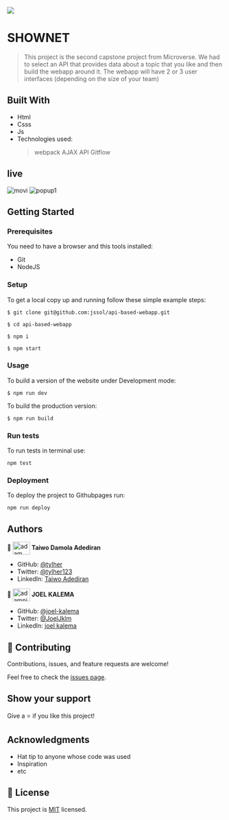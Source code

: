 ![](https://img.shields.io/badge/Microverse-blueviolet)

# SHOWNET

> This project is the second capstone project from Microverse. We had to select an API that provides data about a topic that you like and then build the webapp around it. The webapp will have 2 or 3 user interfaces (depending on the size of your team)

## Built With

- Html
- Csss
- Js
- Technologies used:
  > webpack
  > AJAX
  > API
  > Gitflow

## live

![movi](https://user-images.githubusercontent.com/57408419/163675995-307db028-da18-4bc4-a9e7-4a7c8b35e551.jpg)
![popup1](https://user-images.githubusercontent.com/57408419/163676283-970fd12a-446d-4bb9-9049-c61c9d107a37.jpg)

## Getting Started

### Prerequisites

You need to have a browser and this tools installed:

- Git
- NodeJS

### Setup

To get a local copy up and running follow these simple example steps:

```
$ git clone git@github.com:jssol/api-based-webapp.git
```

```
$ cd api-based-webapp
```

```
$ npm i
```

```
$ npm start
```

### Usage

To build a version of the website under Development mode:

```
$ npm run dev
```

To build the production version:

```
$ npm run build
```

### Run tests

To run tests in terminal use:

```
npm test
```

### Deployment

To deploy the project to Githubpages run:

```
npm run deploy
```

## Authors

👤 <a href="https://github.com/tylher" target="blank"><img align="center"
      src="https://user-images.githubusercontent.com/57408419/163676887-390d6032-6720-42bb-ad16-f8e199d6f2fa.jpg"
      alt="adam pithewan" height="30" width="40" /></a> **Taiwo Damola Adediran**

- GitHub: [@tylher](https://github.com/tylher)
- Twitter: [@tylher123](https://twitter.com/tylher123)
- LinkedIn: [Taiwo Adediran](https://www.linkedin.com/in/taiwo-adediran-327654127/)

👤 <a href="https://github.com/joel-kalema" target="blank"><img align="center"
      src="https://raw.githubusercontent.com/rahuldkjain/github-profile-readme-generator/master/src/images/icons/Social/twitter.svg"
      alt="adampithewan" height="30" width="40" /></a> **JOEL KALEMA**

- GitHub: [@joel-kalema](https://github.com/joel-kalema)
- Twitter: [@JoelJklm](https://www.linkedin.com/in/joel-kalema-30518a230/)
- LinkedIn: [joel kalema](https://twitter.com/JoelJklm)

## 🤝 Contributing

Contributions, issues, and feature requests are welcome!

Feel free to check the [issues page](../../issues/).

## Show your support

Give a ⭐️ if you like this project!

## Acknowledgments

- Hat tip to anyone whose code was used
- Inspiration
- etc

## 📝 License

This project is [MIT](./MIT.md) licensed.
